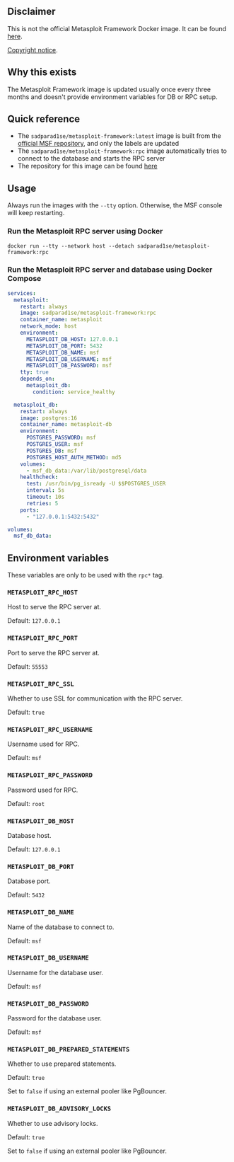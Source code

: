 ## Disclaimer
This is not the official Metasploit Framework Docker image. It can be found [here](https://hub.docker.com/r/metasploitframework/metasploit-framework).

[Copyright notice](https://github.com/rapid7/metasploit-framework/blob/master/COPYING).

## Why this exists
The Metasploit Framework image is updated usually once every three months and doesn't provide environment variables for DB or RPC setup.

## Quick reference

- The `sadparad1se/metasploit-framework:latest` image is built from the [official MSF repository](https://github.com/rapid7/metasploit-framework), and only the labels are updated
- The `sadparad1se/metasploit-framework:rpc` image automatically tries to connect to the database and starts the RPC server
- The repository for this image can be found [here](https://github.com/SadParad1se/snek-sploit)

## Usage
Always run the images with the `--tty` option. Otherwise, the MSF console will keep restarting.

### Run the Metasploit RPC server using Docker
```shell
docker run --tty --network host --detach sadparad1se/metasploit-framework:rpc
```

### Run the Metasploit RPC server and database using Docker Compose
```yaml
services:
  metasploit:
    restart: always
    image: sadparad1se/metasploit-framework:rpc
    container_name: metasploit
    network_mode: host
    environment:
      METASPLOIT_DB_HOST: 127.0.0.1
      METASPLOIT_DB_PORT: 5432
      METASPLOIT_DB_NAME: msf
      METASPLOIT_DB_USERNAME: msf
      METASPLOIT_DB_PASSWORD: msf
    tty: true
    depends_on:
      metasploit_db:
        condition: service_healthy

  metasploit_db:
    restart: always
    image: postgres:16
    container_name: metasploit-db
    environment:
      POSTGRES_PASSWORD: msf
      POSTGRES_USER: msf
      POSTGRES_DB: msf
      POSTGRES_HOST_AUTH_METHOD: md5
    volumes:
      - msf_db_data:/var/lib/postgresql/data
    healthcheck:
      test: /usr/bin/pg_isready -U $$POSTGRES_USER
      interval: 5s
      timeout: 10s
      retries: 5
    ports:
      - "127.0.0.1:5432:5432"

volumes:
  msf_db_data:

```

## Environment variables
These variables are only to be used with the `rpc*` tag.

### `METASPLOIT_RPC_HOST`
Host to serve the RPC server at. 

Default: `127.0.0.1`

### `METASPLOIT_RPC_PORT`
Port to serve the RPC server at.

Default: `55553`

### `METASPLOIT_RPC_SSL`
Whether to use SSL for communication with the RPC server.

Default: `true`

### `METASPLOIT_RPC_USERNAME`
Username used for RPC.

Default: `msf`

### `METASPLOIT_RPC_PASSWORD`
Password used for RPC.

Default: `root`

### `METASPLOIT_DB_HOST`
Database host.

Default: `127.0.0.1`

### `METASPLOIT_DB_PORT`
Database port.

Default: `5432`

### `METASPLOIT_DB_NAME`
Name of the database to connect to.

Default: `msf`

### `METASPLOIT_DB_USERNAME`
Username for the database user.

Default: `msf`

### `METASPLOIT_DB_PASSWORD`
Password for the database user.

Default: `msf`

### `METASPLOIT_DB_PREPARED_STATEMENTS`
Whether to use prepared statements.

Default: `true`

Set to `false` if using an external pooler like PgBouncer.

### `METASPLOIT_DB_ADVISORY_LOCKS`
Whether to use advisory locks.

Default: `true`

Set to `false` if using an external pooler like PgBouncer.
